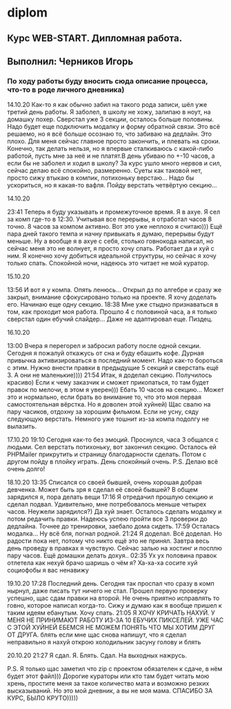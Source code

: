 # diplom

## Курс WEB-START. Дипломная работа.
## Выполнил: Черников Игорь
### По ходу работы буду вносить сюда описание процесса, что-то в роде личного дневника)

14.10.20
Как-то я как обычно забил на такого рода записи, шёл уже третий день работы. Я заболел, в школу не хожу, залипаю в ноут, на домашку похер. Сверстал уже 3 секции, осталось больше половины. Надо будет еще подключить модалку и форму обратной связи. Это всё решаемо, но я всё больше осознаю то, что забиваю на дедлайн. Это плохо. Для меня сейчас главное просто закончить, и плевать на сроки. Конечно, так делать нельзя, но я впервые сталкиваюсь с какой-либо работой, пусть мне за неё и не платят.В день убиваю по +-10 часов, а если бы не заболел и ходил в школу? За курс ушло много нервов и сил, сейчас делаю всё спокойно, размеренно. Суеты как таковой нет, просто сижу втыкаю в компик, потихоньку верстаю...
Надо бы ускориться, но я какая-то вафля. Пойду верстать четвёртую секцию...

14.10.20

23:41
Теперь я буду указывать и промежуточное время. Я в ахуе. Я сел за комп где-то в 12:30. Учитывая все перерывы, я отработал часов 8 точно. 8 часов за компом активно. Вот это уже неплохо я считаю)))
Ещё пара дней такого темпа и начну привыкать я думаю, перерывы будут меньше. Ну а вообще я в ахуе с себя, столько говнокода написал, но сейчас меня это не волнует, я просто хочу спать. Работает да и хуй с ним. Я конечно хочу добиться идеальной структуры, но сейчас я хочу только спать. Спокойной ночи, надеюсь это читает не мой куратор.

15.10.20

13:56
И вот я у компа. Опять ленюсь... Открыл дз по алгебре и сразу же закрыл, внимание сфокусировано только на проекте. Я хочу доделать его. Начинаю еще одну секцию.
18:38
Мне уже стыдно признаваться в том, как проходит моя работа. Прошло 4 с половиной часа, а я только сверстал один ебучий слайдер... Даже не адаптировал еще. Пиздец.

16.10.20

13:00
Вчера я перегорел и забросил работу после одной секции. Сегодня я пожалуй откажусь от сна и буду ебашить кофе. Дурная привычка активизироваться в последний момент. Надо как-то бороться с этим. Нужно внести правки в предыдущие 5 секций и сверстать ещё 3. А они не маленькие))))
21:54
Итак, я доделал секцию. Получилось красиво) Если к чему заказчик и сможет прикопаться, то там будет правок по мелочи, в этом я уверен))) Ебать 10 часов на секцию... Может это и нормально, если брать во внимание то, что это моя первая самостоятельная вёрстка. Но я доволен этой хуйней) Щас свалю на пару часиков, отдохну за хорошим фильмом. Если не усну, сяду следующую верстать. Немного уже тошнит из-за компа подолгу не вылазить.

17.10.20
19:10
Сегодня как-то без эмоций. Проснулся, часа 3 общался с людьми. Сел верстать потихоньку, вот закончил секцию. Осталось ей PHPMailer прикрутить и страницу благодарности сделать. Потом с другом пойду в плойку играть. День спокойный очень.
P.S. Делаю всё очень долго!

18.10.20
13:35
Списался со своей бывшей, очень хорошая добрая девченка. Может быть зря я сделал её своей бывшей? В общем зарядился я, пора делать вещи
17:16
Я отредачил прошлую секцию и сделал подвал. Удивительно, мне потребовалось меньше четырех часов. Неужели зарядился?) Да хуй знает. Осталось сделать модалку и потом редачить правки. Надеюсь успею пройти все 3 проверки до дедлайна. Точнее до тренировки, заебало дома сидеть.
17:59
Осталась модалка... Ну всё бля, погнал родной.
21:24
Я доделал. Всё доделал. Но радости пока нет, потому что никто ещё это не принял. Завтра весь день проведу в правках я чувствую. Сейчас залью на хостинг и посплю пару часов. Ещё домашки делать дохуя..
02:35
Ух ух половина правок отлетела как нехуй брачо шаришь о чём я?
Ха-ха-ха сосите хуй социофобы я вас ненавижу

19.10.20
17:28
Последний день. Сегодня так проспал что сразу в комп нырнул, даже писать тут ничего не стал. Прошел первую проверку успешно, щас сдам правки на второй. Не очень приятно исправлять то говно, которое написал когда-то. Сижу и думаю как я вообще пришел к таким идеям ебанутым. Хочу спать.
21:05
Я ХОЧУ КРИЧАТЬ НАХУЙ. У МЕНЯ НЕ ПРИНИМАЮТ РАБОТУ ИЗ-ЗА 10 ЕБУЧИХ ПИКСЕЛЕЙ. УЖЕ ЧАС С ЭТОЙ ХУЙНЕЙ ЕБЕМСЯ НЕ МОЖЕМ ПОНЯТЬ ЧТО МЫ ХОТИМ ДРУГ ОТ ДРУГА. блять если мне щас снова напишут, что я сделал неправильно я нахуй открою холодильник засуну голову и блять

20.10.20
21:27
Я сдал. Я. Блять. Сдал.
На выходных нажрусь.

P.S. Я только щас заметил что zip с проектом обязателен к сдаче, в нём будет этот файл)))
Дорогие кураторы или кто там будет читать мою хрень, простите меня за такое количество мата и возможно резких высказываний. Но это мой дневник, а вы не моя мама. СПАСИБО ЗА КУРС, БЫЛО КРУТО)))))
